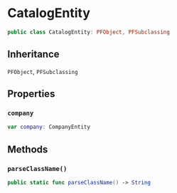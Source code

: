 # CatalogEntity

``` swift
public class CatalogEntity: PFObject, PFSubclassing
```

## Inheritance

`PFObject`, `PFSubclassing`

## Properties

### `company`

``` swift
var company: CompanyEntity
```

## Methods

### `parseClassName()`

``` swift
public static func parseClassName() -> String
```
